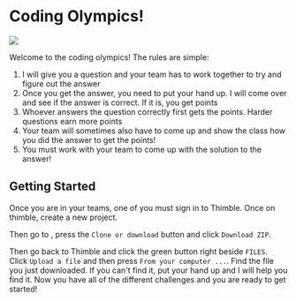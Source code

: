 # Coding Olympics!

![](https://upload.wikimedia.org/wikipedia/en/thumb/b/b1/Olympic_Rings.svg/1280px-Olympic_Rings.svg.png)

Welcome to the coding olympics! The rules are simple:
1. I will give you a question and your team has to work together to try and figure out the answer
2. Once you get the answer, you need to put your hand up. I will come over and see if the answer is correct. If it is, you get points
3. Whoever answers the question correctly first gets the points. Harder questions earn more points
4. Your team will sometimes also have to come up and show the class how you did the answer to get the points!
5. You must work with your team to come up with the solution to the answer!

## Getting Started
Once you are in your teams, one of you must sign in to Thimble. Once on thimble, create a new project.

Then go to [](), press the `Clone or download` button and click `Download ZIP`.

Then go back to Thimble and click the green button right beside `FILES`. Click `Upload a file` and then press `From your computer ...`. Find the file you just downloaded. If you can't find it, put your hand up and I will help you find it. Now you have all of the different challenges and you are ready to get started!
